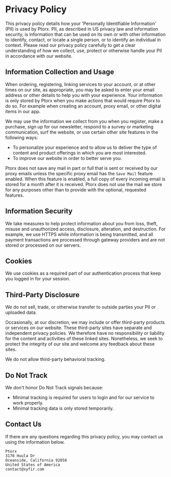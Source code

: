 # Privacy Policy

This privacy policy details how your 'Personally Identifiable Information' (PII) is used by Ptorx. PII, as described in US privacy law and information security, is information that can be used on its own or with other information to identify, contact, or locate a single person, or to identify an individual in context. Please read our privacy policy carefully to get a clear understanding of how we collect, use, protect or otherwise handle your PII in accordance with our website.

## Information Collection and Usage

When ordering, registering, linking services to your account, or at other times on our site, as appropriate, you may be asked to enter your email address or other details to help you with your experience. Your information is only stored by Ptorx when you make actions that would require Ptorx to do so. For example when creating an account, proxy email, or other digital items in our app.

We may use the information we collect from you when you register, make a purchase, sign up for our newsletter, respond to a survey or marketing communication, surf the website, or use certain other site features in the following ways:

- To personalize your experience and to allow us to deliver the type of content and product offerings in which you are most interested.
- To improve our website in order to better serve you.

Ptorx does not save any mail in part or full that is sent or received by our proxy emails unless the specific proxy email has the `Save Mail` feature enabled. When this feature is enabled, a full copy of every incoming email is stored for a month after it is received. Ptorx does not use the mail we store for any purposes other than to provide with the optional, requested features.

## Information Security

We take measures to help protect information about you from loss, theft, misuse and unauthorized access, disclosure, alteration, and destruction. For example, we use HTTPS while information is being transmitted, and all payment transactions are processed through gateway providers and are not stored or processed on our servers.

## Cookies

We use cookies as a required part of our authentication process that keep you logged in for your session.

## Third-Party Disclosure

We do not sell, trade, or otherwise transfer to outside parties your PII or uploaded data.

Occasionally, at our discretion, we may include or offer third-party products or services on our website. These third-party sites have separate and independent privacy policies. We therefore have no responsibility or liability for the content and activities of these linked sites. Nonetheless, we seek to protect the integrity of our site and welcome any feedback about these sites.

We do not allow third-party behavioral tracking.

## Do Not Track

We don't honor Do Not Track signals because:

- Minimal tracking is required for users to login and for our service to work properly.
- Minimal tracking data is only stored temporarily.

## Contact Us

If there are any questions regarding this privacy policy, you may contact us using the information below.

```
Ptorx
3170 Huula Dr
Oceanside, California 92058
United States of America
contact@xyfir.com
```
